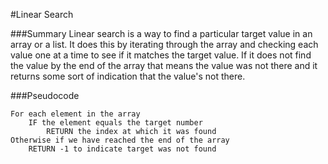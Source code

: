 #Linear Search

###Summary
Linear search is a way to find a particular target value in an array or a list. It does this by iterating through the array and checking each value one at a time to see if it matches the target value. If it does not find the value by the end of the array that means the value was not there and it returns some sort of indication that the value's not there.

###Pseudocode
```
For each element in the array  
    IF the element equals the target number  
        RETURN the index at which it was found  
Otherwise if we have reached the end of the array  
    RETURN -1 to indicate target was not found  
``` 